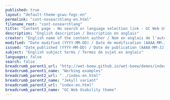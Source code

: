 ```yaml
---
published: true
layout: "default-theme-gcwu-fegc-en"
permalink: "cont-nosearchlang-en.html"
filename_root: "cont-nosearchlang"
title: "Content page - No search or language selection link - GC Web Usability theme"
description: "English description / Description en anglais"
creator: "English name of the content author / Nom en anglais de l'auteur du contenu"
modified: "Date modified (YYYY-MM-DD) / Date de modification (AAAA-MM-JJ)"
issued: "Date published (YYYY-MM-DD) / Date de publication (AAAA-MM-JJ)"
subject: "English subject terms / Termes de sujet en anglais"
languages: false
search: false
breadcrumb_parent1_url: "http://wet-boew.github.io/wet-boew/demos/index-eng.html"
breadcrumb_parent1_name: "Working examples"
breadcrumb_parent2_url: "../index-en.html"
breadcrumb_parent2_name: "Jekyll variant"
breadcrumb_parent3_url: "index-en.html"
breadcrumb_parent3_name: "GC Web Usability theme"
---
```


